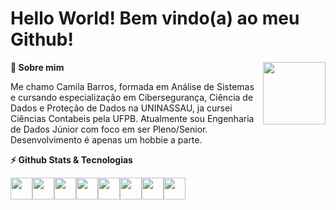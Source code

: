 <div align='left'><h1>Hello World! Bem vindo(a) ao meu Github! </h1></div><img align="right" width="100" src="https://media.giphy.com/media/FNBvO1cg4G2DkZE3fa/giphy.gif">


<div><p><summary><b>🤙 Sobre mim</b></summary></p>
<p>Me chamo Camila Barros, formada em Análise de Sistemas e cursando especialização em Cibersegurança, Ciência de Dados e Proteção de Dados na UNINASSAU, ja cursei Ciências Contabeis pela UFPB. Atualmente sou Engenharia de Dados Júnior com foco em ser Pleno/Senior. Desenvolvimento é apenas um hobbie a parte.
                                                                                                                           
</div>
<div><p><summary><b>⚡ Github Stats & Tecnologias</b></summary></p>
</p></div><p>
<img width="35px" src="https://cdn-icons-png.flaticon.com/128/873/873107.png"/><img width="35px" src="https://pnx-assets-prod.s3.amazonaws.com/2022-06/512px-amazon_web_services_logo.png"/><img width="35px" src="https://cdn-icons-png.flaticon.com/128/1822/1822899.png"/><img width="35px" src="https://cdn-icons-png.flaticon.com/128/5968/5968292.png"/><img width="35px" src="https://cdn-icons-png.flaticon.com/128/5968/5968322.png"/><img width="35px" src="https://user-images.githubusercontent.com/12401985/69677784-80bec400-1082-11ea-89b2-b2120eb84676.png"/><img width="35px" src="https://cdn-icons-png.flaticon.com/128/888/888859.png"/><img width="35px" src="https://cdn-icons-png.flaticon.com/128/888/888847.png"/></p></div>




